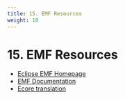 ```yaml
---
title: 15. EMF Resources
weight: 10
---
```



# 15. EMF Resources

- [Eclipse EMF Homepage](http://www.eclipse.org/modeling/emf)
- [EMF Documentation](http://www.eclipse.org/modeling/emf/docs/)
- [Ecore translation](https://www.eclipse.org/ecoretools/doc/index.html)
